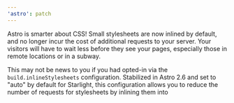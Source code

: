 ```yaml
---
'astro': patch
---
```


Astro is smarter about CSS! Small stylesheets are now inlined by default, and no longer incur the cost of additional requests to your server. Your visitors will have to wait less before they see your pages, especially those in remote locations or in a subway.

This may not be news to you if you had opted-in via the `build.inlineStylesheets` configuration. Stabilized in Astro 2.6 and set to "auto" by default for Starlight, this configuration allows you to reduce the number of requests for stylesheets by inlining them into <style> tags. The new default is "auto", which selects assets smaller than 4kB and includes them in the initial response.

To go back to the previous default behavior, change `build.inlineStylesheets` to "never".

```ts
import { defineConfig } from 'astro/config';

export default defineConfig({
	build: {
		inlineStylesheets: 'never',
	},
});
```
